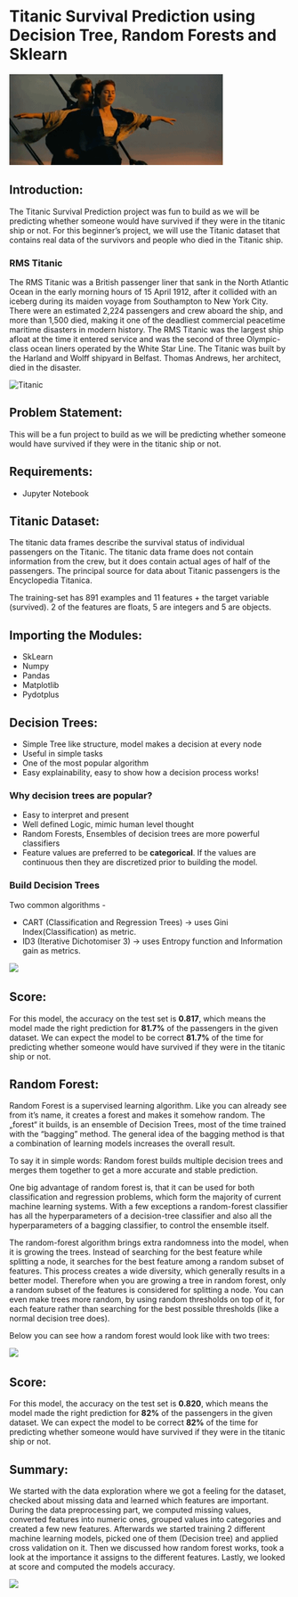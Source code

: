 # Titanic Survival Prediction using Decision Tree, Random Forests and Sklearn

![Titanic](titanic.gif)

## Introduction:
The Titanic Survival Prediction project was fun to build as we will be predicting whether someone would have survived if they were in the titanic ship or not. For this beginner’s project, we will use the Titanic dataset that contains real data of the survivors and people who died in the Titanic ship.

### RMS Titanic
The RMS Titanic was a British passenger liner that sank in the North Atlantic Ocean in the early morning hours of 15 April 1912, after it collided with an iceberg during its maiden voyage from Southampton to New York City. There were an estimated 2,224 passengers and crew aboard the ship, and more than 1,500 died, making it one of the deadliest commercial peacetime maritime disasters in modern history. The RMS Titanic was the largest ship afloat at the time it entered service and was the second of three Olympic-class ocean liners operated by the White Star Line. The Titanic was built by the Harland and Wolff shipyard in Belfast. Thomas Andrews, her architect, died in the disaster.

![Titanic](https://miro.medium.com/max/1024/0*KfHijq1bO1nDV5Dl.jpg)
 
 ## Problem Statement:
This will be a fun project to build as we will be predicting whether someone would have survived if they were in the titanic ship or not.

## Requirements:
- Jupyter Notebook

## Titanic Dataset:
The titanic data frames describe the survival status of individual passengers on the Titanic. The titanic data frame does not contain information from the crew, but it does contain actual ages of half of the passengers. The principal source for data about Titanic passengers is the Encyclopedia Titanica.

The training-set has 891 examples and 11 features + the target variable (survived). 2 of the features are floats, 5 are integers and 5 are objects.

## Importing the Modules:
- SkLearn
- Numpy
- Pandas
- Matplotlib
- Pydotplus

## Decision Trees:
- Simple Tree like structure, model makes a decision at every node
- Useful in simple tasks
- One of the most popular algorithm
- Easy explainability, easy to show how a decision process works!

### Why decision trees are popular?
   - Easy to interpret and present
   - Well defined Logic, mimic human level thought
   - Random Forests, Ensembles of decision trees are more powerful classifiers
   - Feature values are preferred to be **categorical**. If the values are continuous then they are discretized prior to building the model.

### Build Decision Trees
Two common algorithms - 
- CART (Classification and Regression Trees) → uses Gini Index(Classification) as metric.
- ID3 (Iterative Dichotomiser 3) → uses Entropy function and Information gain as metrics.

![](https://www.researchgate.net/profile/Joop_Hox/publication/317307818/figure/fig2/AS:633029202571264@1527937331016/Decision-tree-on-Titanic-survival-data-Source-https-en.png)

## Score:
For this model, the accuracy on the test set is **0.817**, which means the model made the right prediction for **81.7%** of the passengers in the given dataset. We can expect the model to be correct **81.7%** of the time for predicting whether someone would have survived if they were in the titanic ship or not.

## Random Forest:
Random Forest is a supervised learning algorithm. Like you can already see from it’s name, it creates a forest and makes it somehow random. The „forest“ it builds, is an ensemble of Decision Trees, most of the time trained with the “bagging” method. The general idea of the bagging method is that a combination of learning models increases the overall result.

To say it in simple words: Random forest builds multiple decision trees and merges them together to get a more accurate and stable prediction.

One big advantage of random forest is, that it can be used for both classification and regression problems, which form the majority of current machine learning systems. With a few exceptions a random-forest classifier has all the hyperparameters of a decision-tree classifier and also all the hyperparameters of a bagging classifier, to control the ensemble itself.

The random-forest algorithm brings extra randomness into the model, when it is growing the trees. Instead of searching for the best feature while splitting a node, it searches for the best feature among a random subset of features. This process creates a wide diversity, which generally results in a better model. Therefore when you are growing a tree in random forest, only a random subset of the features is considered for splitting a node. You can even make trees more random, by using random thresholds on top of it, for each feature rather than searching for the best possible thresholds (like a normal decision tree does).

Below you can see how a random forest would look like with two trees:

![](https://miro.medium.com/max/1400/1*GiCvHwZ03tObjkD-6mSqag.png)

## Score:
For this model, the accuracy on the test set is **0.820**, which means the model made the right prediction for **82%** of the passengers in the given dataset. We can expect the model to be correct **82%** of the time for predicting whether someone would have survived if they were in the titanic ship or not.

## Summary:
We started with the data exploration where we got a feeling for the dataset, checked about missing data and learned which features are important. During the data preprocessing part, we computed missing values, converted features into numeric ones, grouped values into categories and created a few new features. Afterwards we started training 2 different machine learning models, picked one of them (Decision tree) and applied cross validation on it. Then we discussed how random forest works, took a look at the importance it assigns to the different features. Lastly, we looked at score and computed the models accuracy.

![](https://www.kdnuggets.com/wp-content/uploads/socialcops-tree.jpg)
